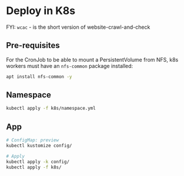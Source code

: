 # Deploy in K8s

FYI: `wcac` - is the short version of website-crawl-and-check

## Pre-requisites

For the CronJob to be able to mount a PersistentVolume from NFS, k8s workers must have an `nfs-common` package installed:

```bash
apt install nfs-common -y
```

## Namespace

```bash
kubectl apply -f k8s/namespace.yml
```

## App

```bash
# ConfigMap: preview
kubectl kustomize config/

# Apply
kubectl apply -k config/
kubectl apply -f k8s/
```
